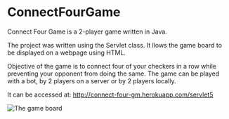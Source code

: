 # ConnectFourGame

Connect Four Game is a 2-player game written in Java.

The project was written using the Servlet class.
It llows the game board to be displayed on a webpage using HTML.

Objective of the game is to connect four of your checkers in a row while preventing your opponent from doing the same.
The game can be played with a bot, by 2 players on a server or by 2 players locally.

It can be accessed at:
http://connect-four-gm.herokuapp.com/servlet5


![The game board](https://user-images.githubusercontent.com/71210407/170267969-dfea623e-3586-4e40-8267-f9dcfa3d2280.PNG)
